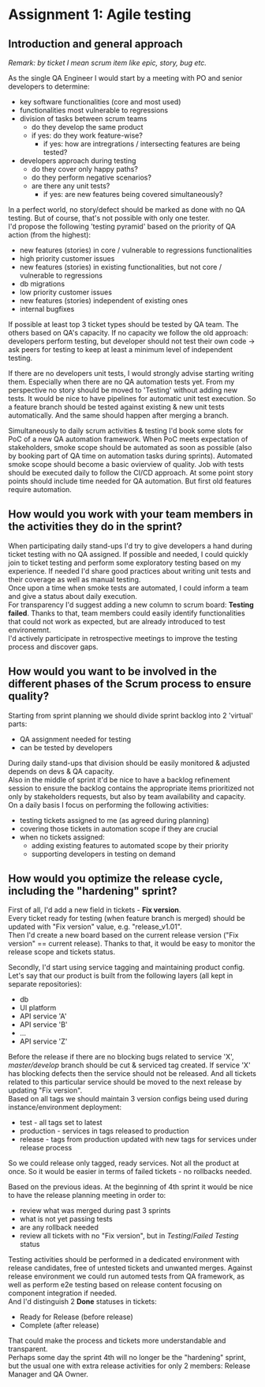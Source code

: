# Assignment 1: Agile testing

## Introduction and general approach

*Remark: by ticket I mean scrum item like epic, story, bug etc.*

As the single QA Engineer I would start by a meeting with PO and senior developers to determine:</br>
- key software functionalities (core and most used)</br>
- functionalities most vulnerable to regressions</br>
- division of tasks between scrum teams</br>
  - do they develop the same product</br>
  - if yes: do they work feature-wise?</br>
    - if yes: how are intregrations / intersecting features are being tested?</br>
- developers approach during testing</br>
  - do they cover only happy paths?</br>
  - do they perform negative scenarios?</br>
  - are there any unit tests?</br>
    - if yes: are new features being covered simultaneously?

In a perfect world, no story/defect should be marked as done with no QA testing. But of course, that's not possible with only one tester. </br>
I'd propose the following 'testing pyramid' based on the priority of QA action (from the highest): </br>
- new features (stories) in core / vulnerable to regressions functionalities</br>
- high priority customer issues</br>
- new features (stories) in existing functionalities, but not core / vulnerable to regressions</br>
- db migrations</br>
- low priority customer issues</br>
- new features (stories) independent of existing ones</br>
- internal bugfixes

If possible at least top 3 ticket types should be tested by QA team. The others based on QA's capacity. If no capacity we follow the old approach: developers perform testing, but developer should not test their own code -> ask peers for testing to keep at least a minimum level of independent testing.

If there are no developers unit tests, I would strongly advise starting writing them. Especially when there are no QA automation tests yet. From my perspective no story should be moved to 'Testing' without adding new tests. It would be nice to have pipelines for automatic unit test execution. So a feature branch should be tested against existing & new unit tests automatically. And the same should happen after merging a branch.

Simultaneously to daily scrum activities & testing I'd book some slots for PoC of a new QA automation framework. When PoC meets expectation of stakeholders, smoke scope should be automated as soon as possible (also by booking part of QA time on automation tasks during sprints). Automated smoke scope should become a basic ovierview of quality. Job with tests should be executed daily to follow the CI/CD approach. At some point story points should include time needed for QA automation. But first old features require automation.


## How would you work with your team members in the activities they do in the sprint?

When participating daily stand-ups I'd try to give developers a hand during ticket testing with no QA assigned. If possible and needed, I could quickly join to ticket testing and perform some exploratory testing based on my experience. If needed I'd share good practices about writing unit tests and their coverage as well as manual testing. </br>
Once upon a time when smoke tests are automated, I could inform a team and give a status about daily execution. </br>
For transparency I'd suggest adding a new column to scrum board: **Testing failed**. Thanks to that, team members could easily identify functionalities that could not work as expected, but are already introduced to test environemnt.</br>
I'd actively participate in retrospective meetings to improve the testing process and discover gaps.


## How would you want to be involved in the different phases of the Scrum process to ensure quality?

Starting from sprint planning we should divide sprint backlog into 2 'virtual' parts: </br>
- QA assignment needed for testing</br>
- can be tested by developers</br>

During daily stand-ups that division should be easily monitored & adjusted depends on devs & QA capacity.</br>
Also in the middle of sprint it'd be nice to have a backlog refinement session to ensure the backlog contains the appropriate items prioritized not only by stakeholders requests, but also by team availability and capacity. </br>
On a daily basis I focus on  performing the following activities: </br>
- testing tickets assigned to me (as agreed during planning)</br>
- covering those tickets in automation scope if they are crucial</br>
- when no tickets assigned:</br>
  - adding existing features to automated scope by their priority</br>
  - supporting developers in testing on demand</br>


## How would you optimize the release cycle, including the "hardening" sprint?

First of all, I'd add a new field in tickets - **Fix version**.</br>
Every ticket ready for testing (when feature branch is merged) should be updated with "Fix version" value, e.g. "release_v1.01".</br>
Then I'd create a new board based on the current release version ("Fix version" == current release). Thanks to that, it would be easy to monitor the release scope and tickets status.</br>

Secondly, I'd start using service tagging and maintaining product config.</br>
Let's say that our product is built from the following layers (all kept in separate repositories):</br>
- db</br>
- UI platform</br>
- API service 'A'</br>
- API service 'B'</br>
- ...</br>
- API service 'Z'</br>

Before the release if there are no blocking bugs related to service 'X', *master/develop* branch should be cut & serviced tag created. If service 'X' has blocking defects then the service should not be released. And all tickets related to this particular service should be moved to the next release by updating "Fix version".</br>
Based on all tags we should maintain 3 version configs being used during instance/environment deployment:</br>
- test - all tags set to latest</br>
- production - services in tags released to production</br>
- release - tags from production updated with new tags for services under release process</br>

So we could release only tagged, ready services. Not all the product at once. So it would be easier in terms of failed tickets - no rollbacks needed.</br>

Based on the previous ideas. At the beginning of 4th sprint it would be nice to have the release planning meeting in order to:</br>
- review what was merged during past 3 sprints</br>
- what is not yet passing tests</br>
- are any rollback needed</br>
- review all tickets with no "Fix version", but in *Testing*/*Failed Testing* status</br>

Testing activities should be performed in a dedicated environment with release candidates, free of untested tickets and unwanted merges. Against release environment we could run automed tests from QA framework, as well as perform e2e testing based on release content focusing on component integration if needed.</br>
And I'd distinguish 2 **Done** statuses in tickets:</br>
- Ready for Release (before release)</br>
- Complete (after release)</br>

That could make the process and tickets more understandable and transparent.</br>
Perhaps some day the sprint 4th will no longer be the "hardening" sprint, but the usual one with extra release activities for only 2 members: Release Manager and QA Owner.
